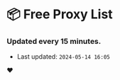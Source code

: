 # :package: Free Proxy List
### Updated every 15 minutes.

- Last updated: `2024-05-14 16:05`

:heart:
